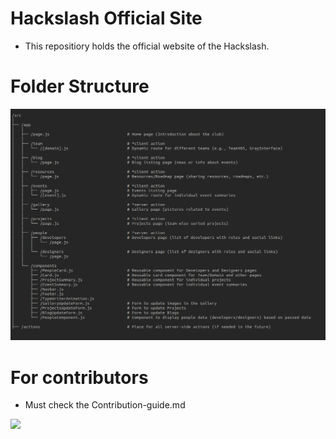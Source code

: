 # Hackslash Official Site

- This repositiory holds the official website of the Hackslash.

# Folder Structure

![Folder Structure](/public/staticAssets/images/folder_structure.png)

# For contributors

- Must check the Contribution-guide.md

<a href="https://github.com/HackSlashNITP/hackslash-official-site/graphs/contributors">
  <img src="https://contrib.rocks/image?repo=HackSlashNITP/hackslash-official-site" />
</a>

